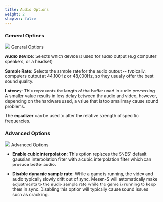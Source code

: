 ```yaml
---
title: Audio Options
weight: 2
chapter: false
---
```


### General Options ###

<div class="imgBox"><div>
	<img src="/images/AudioOptions_General.png" />
	<span>General Options</span>
</div></div>

**Audio Device**: Selects which device is used for audio output (e.g computer speakers, or a headset)

**Sample Rate**: Selects the sample rate for the audio output -- typically, computers output at 44,100Hz or 48,000Hz, so they usually offer the best sound quality.

**Latency**: This represents the length of the buffer used in audio processing. A smaller value results in less delay between the audio and video, however, depending on the hardware used, a value that is too small may cause sound problems.

The **equalizer** can be used to alter the relative strength of specific frequencies.

<div class="clear"></div>

### Advanced Options ###

<div class="imgBox"><div>
	<img src="/images/AudioOptions_Advanced.png" />
	<span>Advanced Options</span>
</div></div>

* **Enable cubic interpolation**: This option replaces the SNES' default gaussian interpolation filter with a cubic interpolation filter which can produce better audio.

* **Disable dynamic sample rate**: While a game is running, the video and audio typically slowly drift out of sync.  Mesen-S will automatically make adjustments to the audio sample rate while the game is running to keep them in sync. Disabling this option will typically cause sound issues such as crackling.
